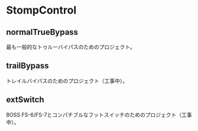 # StompControl

## normalTrueBypass

最も一般的なトゥルーバイパスのためのプロジェクト。

## trailBypass

トレイルバイパスのためのプロジェクト（工事中）。

## extSwitch

BOSS FS-6/FS-7とコンパチブルなフットスイッチのためのプロジェクト（工事中）。
